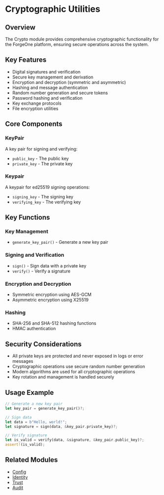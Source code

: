 # Cryptographic Utilities

## Overview
The Crypto module provides comprehensive cryptographic functionality for the ForgeOne platform, ensuring secure operations across the system.

## Key Features
- Digital signatures and verification
- Secure key management and derivation
- Encryption and decryption (symmetric and asymmetric)
- Hashing and message authentication
- Random number generation and secure tokens
- Password hashing and verification
- Key exchange protocols
- File encryption utilities

## Core Components

### KeyPair
A key pair for signing and verifying:
- `public_key` - The public key
- `private_key` - The private key

### Keypair
A keypair for ed25519 signing operations:
- `signing_key` - The signing key
- `verifying_key` - The verifying key

## Key Functions

### Key Management
- `generate_key_pair()` - Generate a new key pair

### Signing and Verification
- `sign()` - Sign data with a private key
- `verify()` - Verify a signature

### Encryption and Decryption
- Symmetric encryption using AES-GCM
- Asymmetric encryption using X25519

### Hashing
- SHA-256 and SHA-512 hashing functions
- HMAC authentication

## Security Considerations
- All private keys are protected and never exposed in logs or error messages
- Cryptographic operations use secure random number generation
- Modern algorithms are used for all cryptographic operations
- Key rotation and management is handled securely

## Usage Example
```rust
// Generate a new key pair
let key_pair = generate_key_pair()?;

// Sign data
let data = b"Hello, world!";
let signature = sign(data, &key_pair.private_key)?;

// Verify signature
let is_valid = verify(data, &signature, &key_pair.public_key)?;
assert!(is_valid);
```

## Related Modules
- [Config](./config.md)
- [Identity](./identity.md)
- [Trust](./trust.md)
- [Audit](./audit.md)